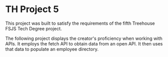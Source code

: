 # TH Project 5

This project was built to satisfy the requirements of the fifth Treehouse FSJS Tech Degree project. 

The following project displays the creator's proficiency when working with APIs. It employs the fetch API to obtain data from 
an open API. It then uses that data to populate an employee directory. 
 

